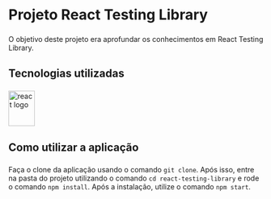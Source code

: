 <h1 align="left">Projeto React Testing Library</h1>

###

<p align="left">O objetivo deste projeto era aprofundar os conhecimentos em React Testing Library.</p>

###

<h2 align="left">Tecnologias utilizadas</h2>

###

<div align="left">
  <img src="https://cdn.jsdelivr.net/gh/devicons/devicon/icons/react/react-original.svg" height="70" width="52" alt="react logo"  />
</div>

###

<h2 align="left">Como utilizar a aplicação</h2>

###

Faça o clone da aplicação usando o comando `git clone`. Após isso, entre na pasta do projeto utilizando o comando `cd react-testing-library` e rode o comando `npm install`. Após a instalação, utilize o comando `npm start`.

###
